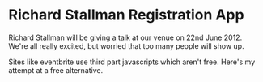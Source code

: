 Richard Stallman Registration App
=================================

Richard Stallman will be giving a talk at our venue on 22nd June 2012. We're all really excited, but worried that too many people will show up. 

Sites like eventbrite use third part javascripts which aren't free. Here's my attempt at a free alternative.
